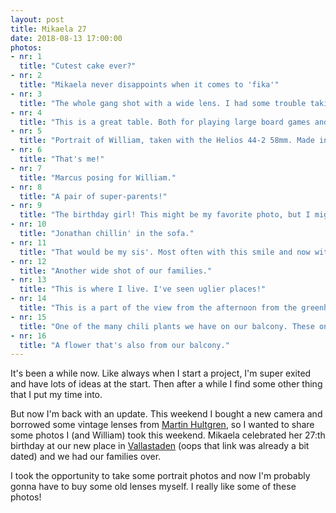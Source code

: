 ```yaml
---
layout: post
title: Mikaela 27
date: 2018-08-13 17:00:00
photos:
- nr: 1
  title: "Cutest cake ever?"
- nr: 2
  title: "Mikaela never disappoints when it comes to 'fika'"
- nr: 3
  title: "The whole gang shot with a wide lens. I had some trouble taking good photos with this one to be honest. I probably need some more practice."
- nr: 4
  title: "This is a great table. Both for playing large board games and for these kinds of occasions."
- nr: 5
  title: "Portrait of William, taken with the Helios 44-2 58mm. Made in USSR!"
- nr: 6
  title: "That's me!"
- nr: 7
  title: "Marcus posing for William."
- nr: 8
  title: "A pair of super-parents!"
- nr: 9
  title: "The birthday girl! This might be my favorite photo, but I might be slightly bias. Just slightly."
- nr: 10
  title: "Jonathan chillin' in the sofa."
- nr: 11
  title: "That would be my sis'. Most often with this smile and now with her first pair of glasses."
- nr: 12
  title: "Another wide shot of our families."
- nr: 13
  title: "This is where I live. I've seen uglier places!"
- nr: 14
  title: "This is a part of the view from the afternoon from the greenhouse on the roof of our apartment building."
- nr: 15
  title: "One of the many chili plants we have on our balcony. These ones are purple before they get red!"
- nr: 16
  title: "A flower that's also from our balcony."
---
```


It's been a while now. Like always when I start a project, I'm super exited and have lots of ideas at the start. Then after a while I find some other thing that I put my time into.

But now I'm back with an update. This weekend I bought a new camera and borrowed some vintage lenses from [Martin Hultgren](http://www.martinhultgren.se), so I wanted to share some photos I (and William) took this weekend. Mikaela celebrated her 27:th birthday at our new place in [Vallastaden](https://www.vallastaden2017.se) (oops that link was already a bit dated) and we had our families over.

I took the opportunity to take some portrait photos and now I'm probably gonna have to buy some old lenses myself. I really like some of these photos!

